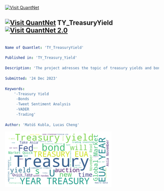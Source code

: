 [<img src="https://github.com/QuantLet/Styleguide-and-FAQ/blob/master/pictures/banner.png" width="1100" alt="Visit QuantNet">](http://quantlet.de/)

## [<img src="https://github.com/QuantLet/Styleguide-and-FAQ/blob/master/pictures/qloqo.png" alt="Visit QuantNet">](http://quantlet.de/) **TY_TreasuryYield** [<img src="https://github.com/QuantLet/Styleguide-and-FAQ/blob/master/pictures/QN2.png" width="60" alt="Visit QuantNet 2.0">](http://quantlet.de/)

```yaml

Name of Quantlet: 'TY_TreasuryYield'

Published in: 'TY_Treasury_Yield'

Description: 'The project adresses the topic of treasury yields and bond prices, conducting a sentiment analysis of tweet data. Tweets are first scraped and filtered. Sentiment scores are then attributed using VADER and sentiment thresholds determined using K-means clustering. Sentiment is aggreagated daily as positive, neutral, or negative. A trading strategy is then built and backtested, with sentiment shifts serving as trade signals.'

Submitted: '24 Dec 2023'

Keywords: 
	'-Treasury Yield 
	 -Bonds 
	 -Tweet Sentiment Analysis
	 -VADER 
	 -Trading'

Author: 'Matúš Kubla, Lucas Cheng'

```

![Picture1](TYields%20wordcloud.png)